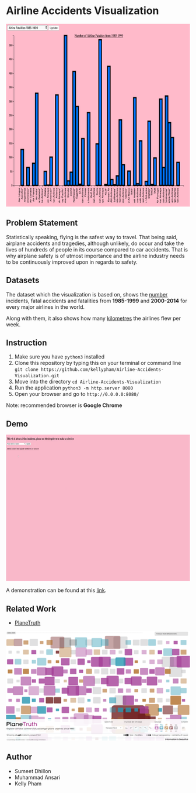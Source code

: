 # Airline Accidents Visualization

<p align="center">
  <img width="750" height="500" src="./images/ScreenShot.png">
</p>

## Problem Statement

Statistically speaking, flying is the safest way to travel. That being said, airplane accidents and tragedies, although unlikely, do occur and take the lives of hundreds of people in its course compared to car accidents. That is why airplane safety is of utmost importance and the airline industry needs to be continuously improved upon in regards to safety. 

## Datasets 

The dataset which the visualization is based on, shows the [number](airline.json) incidents, fatal accidents and fatalities from **1985-1999** and **2000-2014** for every major airlines in the world. 

Along with them, it also shows how many [kilometres](fatalkm.json) the airlines flew per week. 

## Instruction

1. Make sure you have `python3` installed
2. Clone this repository by typing this on your terminal or command line `git clone https://github.com/kellypham/Airline-Accidents-Visualization.git`
3. Move into the directory `cd Airline-Accidents-Visualization`
4. Run the application `python3 -m http.server 8080`
5. Open your browser and go to `http://0.0.0.0:8080/`

Note: recommended browser is **Google Chrome**

## Demo

<p align="center">
  <img width="750" height="400" src="./images/demo.gif">
</p>

A demonstration can be found at this [link](https://www.youtube.com/watch?v=f5v8siK6sGU&feature=youtu.be).

## Related Work

- [PlaneTruth](http://www.informationisbeautiful.net/visualizations/plane-truth-every-single-commercial-plane-crash-visualized/)
<p align="center">
  <img width="550" height="300" src="./images/PlaneTruth.png">
</p>

## Author

- Sumeet Dhillon
- Muhammad Ansari
- Kelly Pham
